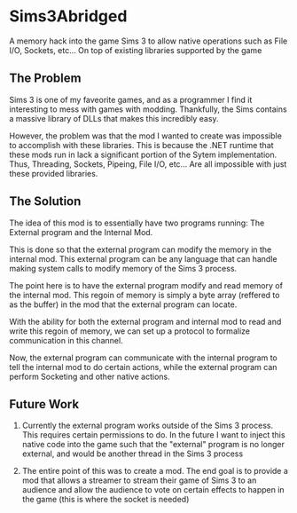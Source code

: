 # Sims3Abridged
A memory hack into the game Sims 3 to allow native operations such as File I/O, Sockets, etc... On top of existing libraries supported by the game

## The Problem

Sims 3 is one of my faveorite games, and as a programmer I find it interesting to mess with games with modding. Thankfully, the Sims contains a massive library of DLLs that makes this incredibly easy.

However, the problem was that the mod I wanted to create was impossible to accomplish with these libraries. This is because the .NET runtime that these mods run in lack a significant portion of the Sytem implementation. Thus, Threading, Sockets, Pipeing, File I/O, etc... Are all impossible with just these provided libraries.

## The Solution

The idea of this mod is to essentially have two programs running: The External program and the Internal Mod.

This is done so that the external program can modify the memory in the internal mod. This external program can be any language that can handle making system calls to modify memory of the Sims 3 process.

The point here is to have the external program modify and read memory of the internal mod. This regoin of memory is simply a byte array (reffered to as the buffer) in the mod that the external program can locate.

With the ability for both the external program and internal mod to read and write this regoin of memory, we can set up a protocol to formalize communication in this channel.

Now, the external program can communicate with the internal program to tell the internal mod to do certain actions, while the external program can perform Socketing and other native actions.

## Future Work

1. Currently the external program works outside of the Sims 3 process. This requires certain permissions to do. In the future I want to inject this native code into the game such that the "external" program is no longer external, and would be another thread in the Sims 3 process

2. The entire point of this was to create a mod. The end goal is to provide a mod that allows a streamer to stream their game of Sims 3 to an audience and allow the audience to vote on certain effects to happen in the game (this is where the socket is needed)
